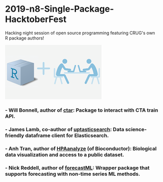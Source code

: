 # 2019-n8-Single-Package-HacktoberFest
Hacking night session of open source programming featuring CRUG's own R package authors!


<img src="https://github.com/Chicago-R-User-Group/2019-n8-Single-Package-HacktoberFest/blob/master/images/r_hacking.png" />


### - Will Bonnell, author of [ctar](https://github.com/willdebras/ctar): Package to interact with CTA train API.

### - James Lamb, co-author of [uptasticsearch](https://github.com/uptake/uptasticsearch): Data science-friendly dataframe client for Elasticsearch.

### - Anh Tran, author of [HPAanalyze](https://github.com/trannhatanh89/HPAanalyze) (of Bioconductor): Biological data visualization and access to a public dataset.

### - Nick Reddell, author of [forecastML](https://github.com/nredell/forecastML): Wrapper package that supports forecasting with non-time series ML methods.
